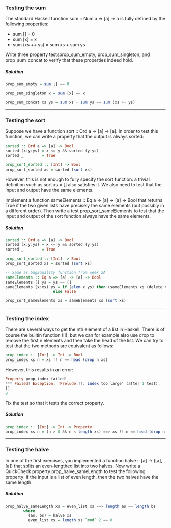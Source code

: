 ### Testing the sum
The standard Haskell function sum :: Num a => [a] -> a is fully defined by the following properties:
- sum [] = 0
- sum [x] = x 
- sum (xs ++ ys) = sum xs + sum ys

Write three property testsprop_sum_empty, prop_sum_singleton, and prop_sum_concat to verify that these properties indeed hold.

##### Solution
```haskell
prop_sum_empty = sum [] == 0

prop_sum_singleton x = sum [x] == x

prop_sum_concat xs ys = sum xs + sum ys == sum (xs ++ ys)
```
_________________________________________________________________________________________________________________________________________________________________
### Testing the sort
Suppose we have a function sort :: Ord a => [a] -> [a]. In order to test this function, we can write a property that the output is always sorted:
```haskell
sorted :: Ord a => [a] -> Bool
sorted (x:y:ys) = x <= y && sorted (y:ys)
sorted _        = True

prop_sort_sorted :: [Int] -> Bool
prop_sort_sorted xs = sorted (sort xs)
```
However, this is not enough to fully specify the sort function: a trivial definition such as sort xs = [] also satisfies it. 
We also need to test that the input and output have the same elements.

Implement a function sameElements :: Eq a => [a] -> [a] -> Bool that returns True if the two given lists have precisely the same elements (but possibly in a different order). Then write a test prop_sort_sameElements to test that the input and output of the sort function always have the same elements.

##### Solution
```haskell
sorted :: Ord a => [a] -> Bool
sorted (x:y:ys) = x <= y && sorted (y:ys)
sorted _        = True

prop_sort_sorted :: [Int] -> Bool
prop_sort_sorted xs = sorted (sort xs)

-- Same as bagEquality function from week 2A
sameElements :: Eq a => [a] -> [a] -> Bool
sameElements [] ys = ys == []
sameElements (x:xs) ys = if (elem x ys) then (sameElements xs (delete x ys))
                     else False

prop_sort_sameElements xs = sameElements xs (sort xs)
```
_________________________________________________________________________________________________________________________________________________________________
### Testing the index
There are several ways to get the nth element of a list in Haskell. 
There is of course the builtin function (!!), but we can for example also use drop to remove the first n elements and then take the head of the list. 
We can try to test that the two methods are equivalent as follows:
```haskell
prop_index :: [Int] -> Int -> Bool
prop_index xs n = xs !! n == head (drop n xs)
```
However, this results in an error:
```haskell
Property prop_index failed!
*** Failed! Exception: 'Prelude.!!: index too large' (after 1 test):
[]
0
```
Fix the test so that it tests the correct property.

##### Solution
```haskell
prop_index :: [Int] -> Int -> Property
prop_index xs n = (n > 0 && n < length xs) ==> xs !! n == head (drop n xs)
```
_________________________________________________________________________________________________________________________________________________________________
### Testing the halve
In one of the first exercises, you implemented a function halve :: [a] -> ([a],[a]) that splits an even-lengthed list into two halves. 
Now write a QuickCheck property prop_halve_sameLength to test the following property: if the input is a list of even length, then the two halves have the same length.

##### Solution
```haskell
prop_halve_sameLength xs = even_list xs ==> length as == length bs
        where 
          (as, bs) = halve xs
          even_list xs = length xs `mod` 2 == 0
```
